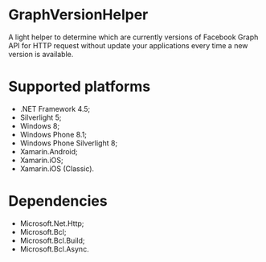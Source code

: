 # GraphVersionHelper

A light helper to determine which are currently versions of Facebook Graph API for HTTP request without update your applications every time a new version is available.


# Supported platforms
- .NET Framework 4.5;
- Silverlight 5;
- Windows 8;
- Windows Phone 8.1;
- Windows Phone Silverlight 8;
- Xamarin.Android;
- Xamarin.iOS;
- Xamarin.iOS (Classic).


# Dependencies
- Microsoft.Net.Http;
- Microsoft.Bcl;
- Microsoft.Bcl.Build;
- Microsoft.Bcl.Async.
